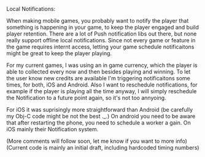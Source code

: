  Local Notifications:
 
When making mobile games, you probably want to notify the player that something is happening in your game, to keep the player engaged and build player retention. There are a lot of Push notification libs out there, but none really support offline local notifications. Since not every game or feature in the game requires internt access, letting your game schedule notificaitons might be great to keep the player playing.

For my current games, I was using an in game currency, which the player is able to collected every now and then besides playing and winning. To let the user know new credits are available I'm triggering notificaitons some times, for both, iOS and Android.
Also I want to reschedule notifications, for example if the player is playing all the time anyway, I will simply reschedule the Notification to a future point again, so it's not too annyoing.

For iOS it was suprisingly more straightforward than Android (be carefully my Obj-C code might be not the best ._.)
On android you need to be aware that after restarting the phone, you need to schedule a worker a gain.
On iOS mainly their Notification system. 

(More comments will follow soon, let me know if you want to more info)
(Current code is mainly an initial draft, including hardcoded timing numbers)
